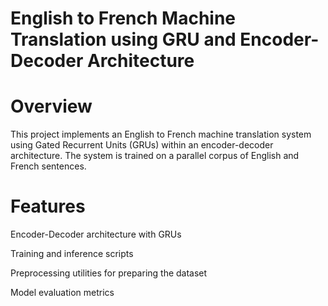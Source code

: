 # English to French Machine Translation using GRU and Encoder-Decoder Architecture

# Overview
This project implements an English to French machine translation system using Gated Recurrent Units (GRUs) within an encoder-decoder architecture. The system is trained on a parallel corpus of English and French sentences.

# Features
Encoder-Decoder architecture with GRUs

Training and inference scripts

Preprocessing utilities for preparing the dataset

Model evaluation metrics

